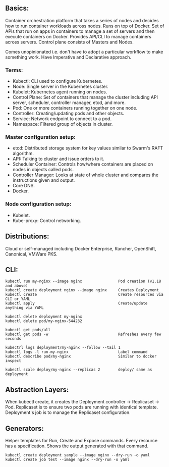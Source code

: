 ## Basics:
Container orchestration platform that takes a series of nodes and decides how to run container workloads across nodes. Runs on top of Docker. Set of APIs that run on apps in containers to manage a set of servers and then execute containers on Docker. Provides API/CLI to manage containers across servers. Control plane consists of Masters and Nodes.

Comes unopinionated i.e. don't have to adopt a particular workflow to make something work. Have Imperative and Declarative approach.

### Terms:
- Kubectl: CLI used to configure Kubernetes.
- Node: Single server in the Kubernetes cluster.
- Kubelet: Kubernetes agent running on nodes.
- Control Plane: Set of containers that manage the cluster including API server, scheduler, controller manager, etcd, and more.
- Pod: One or more containers running together on one node.
- Controller: Creating/updating pods and other objects.
- Service: Network endpoint to connect to a pod.
- Namespace: Filtered group of objects in cluster. 

### Master configuration setup:
- etcd: Distributed storage system for key values similar to Swarm's RAFT algorithm.
- API: Talking to cluster and issue orders to it.
- Scheduler Container: Controls how/where containers are placed on nodes in objects called pods.
- Controller Manager: Looks at state of whole cluster and compares the instructions given and output.
- Core DNS.
- Docker.

### Node configuration setup:
- Kubelet.
- Kube-proxy: Control networking.

## Distributions:
Cloud or self-managed including Docker Enterprise, Rancher, OpenShift, Canonical, VMWare PKS.

## CLI:
```
kubectl run my-nginx --image nginx                Pod creation (v1.18 and above)
kubectl create deployment nginx --image nginx     Creates Deployment
kubectl create                                    Create resources via CLI or YAML
kubectl apply                                     Create/update anything via YAML

kubectl delete deployment my-nginx
kubectl delete pod/my-nginx-544232

kubectl get pods/all
kubectl get pods -w                               Refreshes every few seconds

kubectrl logs deployment/my-nginx --follow --tail 1
kubectl logs -l run-my-nginx                      Label command
kubectl describe pod/my-nginx                     Similar to docker inspect

kubectl scale deploy/my-nginx --replicas 2        deploy/ same as deployment
```

## Abstraction Layers:
When kubectl create, it creates the Deployment controller -> Replicaset -> Pod. Replicaset is to ensure two pods are running with identical template. Deployment's job is to manage the Replicaset configuration.

## Generators:
Helper templates for Run, Create and Expose commands. Every resource has a specification. Shows the output generated with that command.

```
kubectl create deployment sample --image nginx --dry-run -o yaml
kubectl create job test --image nginx --dry-run -o yaml
```
